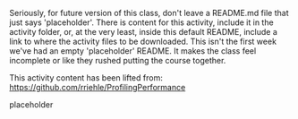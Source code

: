 Seriously, for future version of this class, don't leave a README.md file that just says 'placeholder'.  There is content for this activity, include it in the activity folder, or, at the very least, inside this default README, include a link to where the activity files to be downloaded.  This isn't the first week we've had an empty 'placeholder' README.  It makes the class feel incomplete or like they rushed putting the course together.

This activity content has been lifted from:
https://github.com/rriehle/ProfilingPerformance

placeholder
